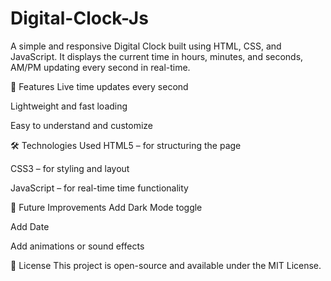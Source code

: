 # Digital-Clock-Js

A simple and responsive Digital Clock built using HTML, CSS, and JavaScript. It displays the current time in hours, minutes, and seconds, AM/PM updating every second in real-time.

🚀 Features
Live time updates every second

Lightweight and fast loading

Easy to understand and customize

🛠️ Technologies Used
HTML5 – for structuring the page

CSS3 – for styling and layout

JavaScript – for real-time time functionality


📌 Future Improvements
Add Dark Mode toggle

Add Date

Add animations or sound effects

📄 License
This project is open-source and available under the MIT License.
